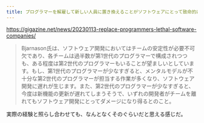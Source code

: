 ```yaml
---
title: プログラマーを解雇して新しい人員に置き換えることがソフトウェアにとって致命的になり得るという指摘 - GIGAZINE
---
```


https://gigazine.net/news/20230113-replace-programmers-lethal-software-companies/

> Bjarnason氏は、ソフトウェア開発においてはチームの安定性が必要不可欠であり、各チームは過半数が第1世代のプログラマーで構成されつつも、ある程度は第2世代のプログラマーもいることが望ましいとしています。もし、第1世代のプログラマーが少なすぎると、メンタルモデルが不十分な第2世代のプログラマーが担当する作業が多くなり、ソフトウェア開発に遅れが生じます。また、第2世代のプログラマーが少なすぎると、今度は新機能の更新が遅れてしまうそうで、いずれの開発者がチームを離れてもソフトウェア開発にとってダメージになり得るとのこと。

実際の経験と照らし合わせても、なんとなくそのぐらいだと思える感じだ。
